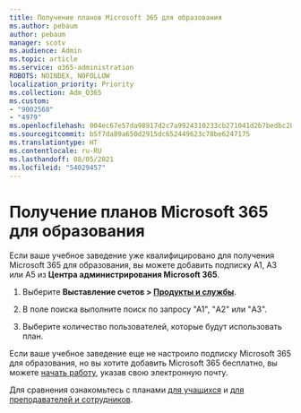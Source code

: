 ```yaml
---
title: Получение планов Microsoft 365 для образования
ms.author: pebaum
author: pebaum
manager: scotv
ms.audience: Admin
ms.topic: article
ms.service: o365-administration
ROBOTS: NOINDEX, NOFOLLOW
localization_priority: Priority
ms.collection: Adm_O365
ms.custom:
- "9002568"
- "4979"
ms.openlocfilehash: 004ec67e57da98917d2c7a9924310233cb271041d2b7bedbc288dc9cbff26385
ms.sourcegitcommit: b5f7da89a650d2915dc652449623c78be6247175
ms.translationtype: HT
ms.contentlocale: ru-RU
ms.lasthandoff: 08/05/2021
ms.locfileid: "54029457"
---
```

# <a name="get-the-microsoft-365-education-plans"></a>Получение планов Microsoft 365 для образования

Если ваше учебное заведение уже квалифицировано для получения Microsoft 365 для образования, вы можете добавить подписку A1, A3 или A5 из **Центра администрирования Microsoft 365**. 

1. Выберите **Выставление счетов > [Продукты и службы](https://go.microsoft.com/fwlink/p/?linkid=868433)**.

2. В поле поиска выполните поиск по запросу "А1", "A2" или "A3".

3. Выберите количество пользователей, которые будут использовать план.

Если ваше учебное заведение еще не настроило подписку Microsoft 365 для образования, но вы хотите добавить Microsoft 365 бесплатно, вы можете [начать работу](https://www.microsoft.com/education/products/office), указав свою электронную почту.

 Для сравнения ознакомьтесь с планами [для учащихся](https://www.microsoft.com/microsoft-365/academic/compare-office-365-education-plans?activetab=tab:primaryr1) и [для преподавателей и сотрудников](https://www.microsoft.com/microsoft-365/academic/compare-office-365-education-plans?activetab=tab:primaryr2).
